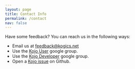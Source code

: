 ```yaml
---
layout: page
title: Contact Info
permalink: /contact
nav: false
---
```


Have some feedback? You can reach us in the following ways:
* Email us at feedback@kogics.net
* Use the [Kojo User](https://groups.google.com/forum/#!forum/kojo-user) google group.
* Use the [Kojo Developer](https://groups.google.com/forum/#!forum/kojo-dev) google group.
* Open a [Kojo issue](https://github.com/litan/kojo/issues) on Github.
